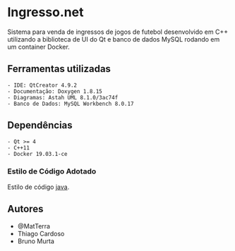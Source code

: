 # Ingresso.net

Sistema para venda de ingressos de jogos de futebol desenvolvido em C++ utilizando a biblioteca de UI do Qt e banco de dados MySQL rodando em um container Docker.

## Ferramentas utilizadas

    - IDE: QtCreator 4.9.2
    - Documentação: Doxygen 1.8.15
    - Diagramas: Astah UML 8.1.0/3ac74f
    - Banco de Dados: MySQL Workbench 8.0.17

## Dependências
    - Qt >= 4
    - C++11
    - Docker 19.03.1-ce

### Estilo de Código Adotado
  Estilo de código [java](https://github.com/twitter/commons/blob/master/src/java/com/twitter/common/styleguide.md).


## Autores
 - @MatTerra
 - Thiago Cardoso
 - Bruno Murta
